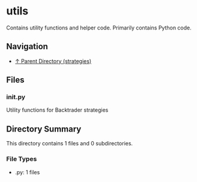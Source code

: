 # utils

Contains utility functions and helper code. Primarily contains Python code.

## Navigation

* [↑ Parent Directory (strategies)](../README.md)

## Files

### __init__.py

Utility functions for Backtrader strategies


## Directory Summary

This directory contains 1 files and 0 subdirectories.

### File Types

* .py: 1 files
